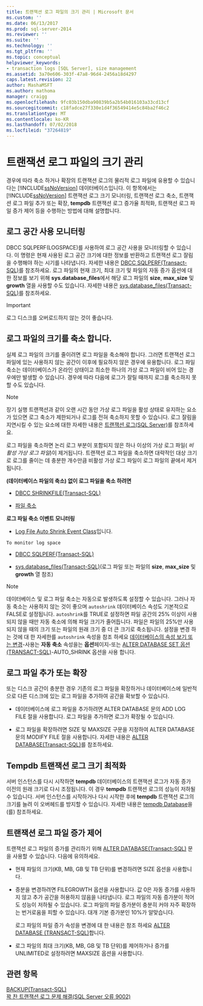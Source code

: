 ```yaml
---
title: 트랜잭션 로그 파일의 크기 관리 | Microsoft 문서
ms.custom: ''
ms.date: 06/13/2017
ms.prod: sql-server-2014
ms.reviewer: ''
ms.suite: ''
ms.technology: ''
ms.tgt_pltfrm: ''
ms.topic: conceptual
helpviewer_keywords:
- transaction logs [SQL Server], size management
ms.assetid: 3a70e606-303f-47a8-96d4-2456a18d4297
caps.latest.revision: 22
author: MashaMSFT
ms.author: mathoma
manager: craigg
ms.openlocfilehash: 9fc03b150dba90839b5a2b54b016103a33cd13cf
ms.sourcegitcommit: c18fadce27f330e1d4f36549414e5c84ba2f46c2
ms.translationtype: MT
ms.contentlocale: ko-KR
ms.lasthandoff: 07/02/2018
ms.locfileid: "37264819"
---
```

# <a name="manage-the-size-of-the-transaction-log-file"></a>트랜잭션 로그 파일의 크기 관리
  경우에 따라 축소 하거나 확장의 트랜잭션 로그의 물리적 로그 파일에 유용할 수 있습니다는 [!INCLUDE[ssNoVersion](../../includes/ssnoversion-md.md)] 데이터베이스입니다. 이 항목에서는 [!INCLUDE[ssNoVersion](../../includes/ssnoversion-md.md)] 트랜잭션 로그 크기 모니터링, 트랜잭션 로그 축소, 트랜잭션 로그 파일 추가 또는 확장, **tempdb** 트랜잭션 로그 증가율 최적화, 트랜잭션 로그 파일 증가 제어 등을 수행하는 방법에 대해 설명합니다.  
  
  
##  <a name="MonitorSpaceUse"></a> 로그 공간 사용 모니터링  
 DBCC SQLPERF(LOGSPACE)를 사용하여 로그 공간 사용을 모니터링할 수 있습니다. 이 명령은 현재 사용된 로그 공간 크기에 대한 정보를 반환하고 트랜잭션 로그 잘림을 수행해야 하는 시기를 나타냅니다. 자세한 내용은 [DBCC SQLPERF&#40;Transact-SQL&#41;](/sql/t-sql/database-console-commands/dbcc-sqlperf-transact-sql)를 참조하세요. 로그 파일의 현재 크기, 최대 크기 및 파일의 자동 증가 옵션에 대한 정보를 보기 위해 **sys.database_files**에서 해당 로그 파일의 **size**, **max_size** 및 **growth** 열을 사용할 수도 있습니다. 자세한 내용은 [sys.database_files&#40;Transact-SQL&#41;](/sql/relational-databases/system-catalog-views/sys-database-files-transact-sql)를 참조하세요.  
  
> [!IMPORTANT]  
>  로그 디스크를 오버로드하지 않는 것이 좋습니다.  
  
  
##  <a name="ShrinkSize"></a> 로그 파일의 크기를 축소 합니다.  
 실제 로그 파일의 크기를 줄이려면 로그 파일을 축소해야 합니다. 그러면 트랜잭션 로그 파일에 있는 사용하지 않는 공간이 이후에 필요하지 않은 경우에 유용합니다. 로그 파일 축소는 데이터베이스가 온라인 상태이고 최소한 하나의 가상 로그 파일이 비어 있는 경우에만 발생할 수 있습니다. 경우에 따라 다음에 로그가 잘릴 때까지 로그를 축소하지 못할 수도 있습니다.  
  
> [!NOTE]  
>  장기 실행 트랜잭션과 같이 오랜 시간 동안 가상 로그 파일을 활성 상태로 유지하는 요소가 있으면 로그 축소가 제한되거나 로그를 전혀 축소하지 못할 수 있습니다. 로그 잘림을 지연시킬 수 있는 요소에 대한 자세한 내용은 [트랜잭션 로그&#40;SQL Server&#41;](the-transaction-log-sql-server.md)를 참조하세요.  
  
 로그 파일을 축소하면 논리 로그 부분이 포함되지 않은 하나 이상의 가상 로그 파일( *비활성 가상 로그 파일*)이 제거됩니다. 트랜잭션 로그 파일을 축소하면 대략적인 대상 크기로 로그를 줄이는 데 충분한 개수만큼 비활성 가상 로그 파일이 로그 파일의 끝에서 제거됩니다.  
  
 **(데이터베이스 파일의 축소) 없이 로그 파일을 축소 하려면**  
  
-   [DBCC SHRINKFILE&#40;Transact-SQL&#41;](/sql/t-sql/database-console-commands/dbcc-shrinkfile-transact-sql)  
  
-   [파일 축소](../databases/shrink-a-file.md)  
  
 **로그 파일 축소 이벤트 모니터링**  
  
-   [Log File Auto Shrink Event Class](../event-classes/log-file-auto-shrink-event-class.md)입니다.  
  
 `To monitor log space`  
  
-   [DBCC SQLPERF&#40;Transact-SQL&#41;](/sql/t-sql/database-console-commands/dbcc-sqlperf-transact-sql)  
  
-   [sys.database_files&#40;Transact-SQL&#41;](/sql/relational-databases/system-catalog-views/sys-database-files-transact-sql)(로그 파일 또는 파일의 **size**, **max_size** 및 **growth** 열 참조)  
  
> [!NOTE]  
>  데이터베이스 및 로그 파일 축소는 자동으로 발생하도록 설정할 수 있습니다. 그러나 자동 축소는 사용하지 않는 것이 좋으며 `autoshrink` 데이터베이스 속성도 기본적으로 FALSE로 설정됩니다. `autoshrink`를 TRUE로 설정하면 파일 공간의 25% 이상이 사용되지 않을 때만 자동 축소에 의해 파일 크기가 줄어듭니다. 파일은 파일의 25%만 사용되지 않을 때의 크기 또는 파일의 원래 크기 중 더 큰 크기로 축소됩니다. 설정을 변경 하는 것에 대 한 자세한를 `autoshrink` 속성을 참조 하세요 [데이터베이스의 속성 보기 또는 변경](../databases/view-or-change-the-properties-of-a-database.md)-사용는 **자동 축소** 속성을는 **옵션**페이지-또는 [ALTER DATABASE SET 옵션 &#40;TRANSACT-SQL&#41;](/sql/t-sql/statements/alter-database-transact-sql-set-options)-AUTO_SHRINK 옵션을 사용 합니다.  
  
  
##  <a name="AddOrEnlarge"></a> 로그 파일 추가 또는 확장  
 또는 디스크 공간이 충분한 경우 기존의 로그 파일을 확장하거나 데이터베이스에 일반적으로 다른 디스크에 있는 로그 파일을 추가하여 공간을 확보할 수 있습니다.  
  
-   데이터베이스에 로그 파일을 추가하려면 ALTER DATABASE 문의 ADD LOG FILE 절을 사용합니다. 로그 파일을 추가하면 로그가 확장될 수 있습니다.  
  
-   로그 파일을 확장하려면 SIZE 및 MAXSIZE 구문을 지정하여 ALTER DATABASE 문의 MODIFY FILE 절을 사용합니다. 자세한 내용은 [ALTER DATABASE&#40;Transact-SQL&#41;](/sql/t-sql/statements/alter-database-transact-sql)를 참조하세요.  
  
  
##  <a name="tempdbOptimize"></a> Tempdb 트랜잭션 로그 크기 최적화  
 서버 인스턴스를 다시 시작하면 **tempdb** 데이터베이스의 트랜잭션 로그가 자동 증가 이전의 원래 크기로 다시 조정됩니다. 이 경우 **tempdb** 트랜잭션 로그의 성능이 저하될 수 있습니다. 서버 인스턴스를 시작하거나 다시 시작한 후에 **tempdb** 트랜잭션 로그의 크기를 늘려 이 오버헤드를 방지할 수 있습니다. 자세한 내용은 [tempdb Database](../databases/tempdb-database.md)을(를) 참조하세요.  
  
  
##  <a name="ControlGrowth"></a> 트랜잭션 로그 파일 증가 제어  
 트랜잭션 로그 파일의 증가를 관리하기 위해 [ALTER DATABASE&#40;Transact-SQL&#41;](/sql/t-sql/statements/alter-database-transact-sql) 문을 사용할 수 있습니다. 다음에 유의하세요.  
  
-   현재 파일의 크기(KB, MB, GB 및 TB 단위)를 변경하려면 SIZE 옵션을 사용합니다.  
  
-   증분을 변경하려면 FILEGROWTH 옵션을 사용합니다. 값 0은 자동 증가를 사용하지 않고 추가 공간을 허용하지 않음을 나타냅니다. 로그 파일의 자동 증가분이 적어도 성능이 저하될 수 있습니다. 로그 파일의 파일 증가분이 충분히 커야 자주 확장하는 번거로움을 피할 수 있습니다. 대개 기본 증가분인 10%가 알맞습니다.  
  
     로그 파일의 파일 증가 속성을 변경에 대 한 내용은 참조 하세요 [ALTER DATABASE &#40;TRANSACT-SQL&#41;](/sql/t-sql/statements/alter-database-transact-sql)합니다.  
  
-   로그 파일의 최대 크기(KB, MB, GB 및 TB 단위)를 제어하거나 증가를 UNLIMITED로 설정하려면 MAXSIZE 옵션을 사용합니다.  
  
  
## <a name="see-also"></a>관련 항목  
 [BACKUP&#40;Transact-SQL&#41;](/sql/t-sql/statements/backup-transact-sql)   
 [꽉 찬 트랜잭션 로그 문제 해결&#40;SQL Server 오류 9002&#41;](troubleshoot-a-full-transaction-log-sql-server-error-9002.md)  
  
  
